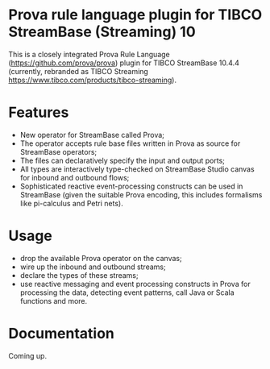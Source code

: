 Prova rule language plugin for TIBCO StreamBase (Streaming) 10 
==============================================================

This is a closely integrated Prova Rule Language (https://github.com/prova/prova) plugin for TIBCO StreamBase 10.4.4 (currently, rebranded as TIBCO Streaming https://www.tibco.com/products/tibco-streaming).

# Features

- New operator for StreamBase called Prova; 
- The operator accepts rule base files written in Prova as source for StreamBase operators;
- The files can declaratively specify the input and output ports;
- All types are interactively type-checked on StreamBase Studio canvas for inbound and outbound flows;
- Sophisticated reactive event-processing constructs can be used in StreamBase (given the suitable Prova encoding, this includes formalisms like pi-calculus and Petri nets).

# Usage

- drop the available Prova operator on the canvas;
- wire up the inbound and outbound streams;
- declare the types of these streams;
- use reactive messaging and event processing constructs in Prova for processing the data, detecting event patterns, call Java or Scala functions and more.

# Documentation

Coming up.
